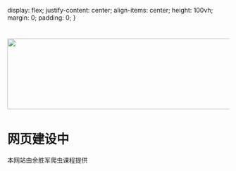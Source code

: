 
  display: flex;
  justify-content: center;
  align-items: center;
  height: 100vh;
  margin: 0;
  padding: 0;
}
</style>
</head>
<body>
  <h1><img src="/LXTVweb/evs_lxtv_new.png" width="800" height="161" alt=""/></h1>
  <h1><strong>网页建设中</strong></h1>
   本网站由余胜军爬虫课程提供
</body>
<template>
  <div class="email-container">
    <img id="email-img" src="./image/qvnidayede.gif" >
  </div>
</template>
